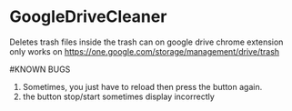 # GoogleDriveCleaner
Deletes trash files inside the trash can on google drive chrome extension
only works on https://one.google.com/storage/management/drive/trash

#KNOWN BUGS
1. Sometimes, you just have to reload then press the button again.
2. the button stop/start sometimes display incorrectly

